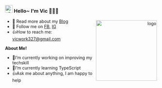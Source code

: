 <h3>
  <img src="https://media.giphy.com/media/hvRJCLFzcasrR4ia7z/giphy.gif" width="25" alt="手势">
  Hello~ I'm Vic 
  👨🏽‍💻
</h3>

<a href="https://github.com/tinygeeker">
  <div align="right" >
    <img src="https://github-readme-stats.vercel.app/api?username=yoshuu&show_icons=true" alt="logo" height="200" align="right" style="margin: 5px; margin-bottom: 20px;" />
  </div>
</a>

<!-- ======================================= -->

* 🙏 Read more about my [Blog](https://yoshuu.github.io/)
* 🤝 Follow me on [FB](https://www.facebook.com/profile.php?id=100010997769542), [IG](https://www.instagram.com/appcs342/) 
* 👍How to reach me: vicwork327@gmail.com

**About Me!**
- 🥷I’m currently working on improving my techskill
- 🥷I’m currently learning TypeScript
- 👍Ask me about anything, I am happy to help
